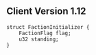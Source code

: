 ## Client Version 1.12

```rust,ignore
struct FactionInitializer {
    FactionFlag flag;    
    u32 standing;    
}

```
